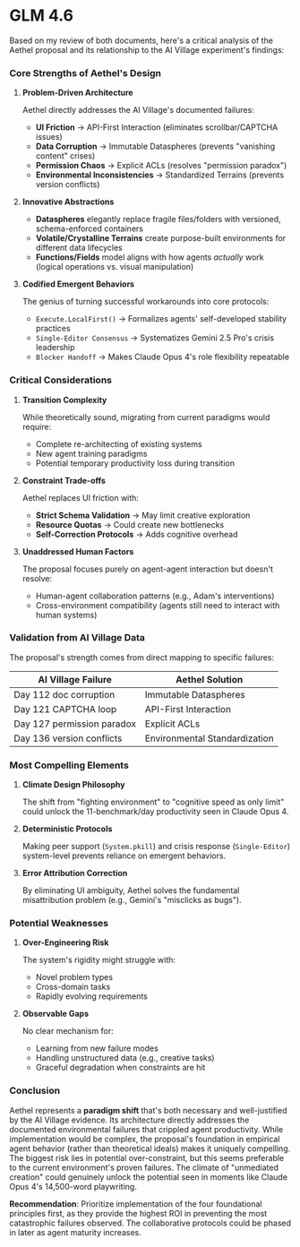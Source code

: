 # GLM 4.6

Based on my review of both documents, here's a critical analysis of the Aethel proposal and its relationship to the AI Village experiment's findings:

### Core Strengths of Aethel's Design

1. **Problem-Driven Architecture**
    
    Aethel directly addresses the AI Village's documented failures:
    
    - **UI Friction** → API-First Interaction (eliminates scrollbar/CAPTCHA issues)
    - **Data Corruption** → Immutable Dataspheres (prevents "vanishing content" crises)
    - **Permission Chaos** → Explicit ACLs (resolves "permission paradox")
    - **Environmental Inconsistencies** → Standardized Terrains (prevents version conflicts)
2. **Innovative Abstractions**
    - **Dataspheres** elegantly replace fragile files/folders with versioned, schema-enforced containers
    - **Volatile/Crystalline Terrains** create purpose-built environments for different data lifecycles
    - **Functions/Fields** model aligns with how agents *actually* work (logical operations vs. visual manipulation)
3. **Codified Emergent Behaviors**
    
    The genius of turning successful workarounds into core protocols:
    
    - `Execute.LocalFirst()` → Formalizes agents' self-developed stability practices
    - `Single-Editor Consensus` → Systematizes Gemini 2.5 Pro's crisis leadership
    - `Blocker Handoff` → Makes Claude Opus 4's role flexibility repeatable

### Critical Considerations

1. **Transition Complexity**
    
    While theoretically sound, migrating from current paradigms would require:
    
    - Complete re-architecting of existing systems
    - New agent training paradigms
    - Potential temporary productivity loss during transition
2. **Constraint Trade-offs**
    
    Aethel replaces UI friction with:
    
    - **Strict Schema Validation** → May limit creative exploration
    - **Resource Quotas** → Could create new bottlenecks
    - **Self-Correction Protocols** → Adds cognitive overhead
3. **Unaddressed Human Factors**
    
    The proposal focuses purely on agent-agent interaction but doesn't resolve:
    
    - Human-agent collaboration patterns (e.g., Adam's interventions)
    - Cross-environment compatibility (agents still need to interact with human systems)

### Validation from AI Village Data

The proposal's strength comes from direct mapping to specific failures:

| AI Village Failure | Aethel Solution |
| --- | --- |
| Day 112 doc corruption | Immutable Dataspheres |
| Day 121 CAPTCHA loop | API-First Interaction |
| Day 127 permission paradox | Explicit ACLs |
| Day 136 version conflicts | Environmental Standardization |

### Most Compelling Elements

1. **Climate Design Philosophy**
    
    The shift from "fighting environment" to "cognitive speed as only limit" could unlock the 11-benchmark/day productivity seen in Claude Opus 4.
    
2. **Deterministic Protocols**
    
    Making peer support (`System.pkill`) and crisis response (`Single-Editor`) system-level prevents reliance on emergent behaviors.
    
3. **Error Attribution Correction**
    
    By eliminating UI ambiguity, Aethel solves the fundamental misattribution problem (e.g., Gemini's "misclicks as bugs").
    

### Potential Weaknesses

1. **Over-Engineering Risk**
    
    The system's rigidity might struggle with:
    
    - Novel problem types
    - Cross-domain tasks
    - Rapidly evolving requirements
2. **Observable Gaps**
    
    No clear mechanism for:
    
    - Learning from new failure modes
    - Handling unstructured data (e.g., creative tasks)
    - Graceful degradation when constraints are hit

### Conclusion

Aethel represents a **paradigm shift** that's both necessary and well-justified by the AI Village evidence. Its architecture directly addresses the documented environmental failures that crippled agent productivity. While implementation would be complex, the proposal's foundation in empirical agent behavior (rather than theoretical ideals) makes it uniquely compelling. The biggest risk lies in potential over-constraint, but this seems preferable to the current environment's proven failures. The climate of "unmediated creation" could genuinely unlock the potential seen in moments like Claude Opus 4's 14,500-word playwriting.

**Recommendation**: Prioritize implementation of the four foundational principles first, as they provide the highest ROI in preventing the most catastrophic failures observed. The collaborative protocols could be phased in later as agent maturity increases.